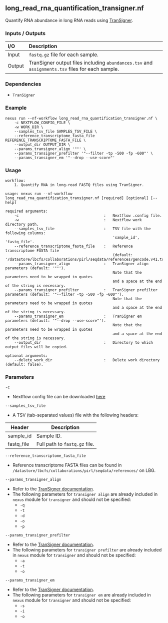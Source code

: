 ## long_read_rna_quantification_transigner.nf

Quantify RNA abundance in long RNA reads using [TranSigner](https://github.com/haydenji0731/transigner).

### Inputs / Outputs

| I/O    | Description                                                                                     |
|:-------|:------------------------------------------------------------------------------------------------|
| Input  | `fastq.gz` file for each sample.                                                                | 
| Output | TranSigner output files including `abundances.tsv` and `assignments.tsv` files for each sample. |

### Dependencies

* `TranSigner`

### Example

```
nexus run --nf-workflow long_read_rna_quantification_transigner.nf \
    -c NEXTFLOW_CONFIG_FILE \
    -w WORK_DIR \
    --samples_tsv_file SAMPLES_TSV_FILE \
    --reference_transcriptome_fasta_file REFERENCE_TRANSCRIPTOME_FASTA_FILE \
    --output_dir OUTPUT_DIR \
    --params_transigner_align '""' \
    --params_transigner_prefilter '"--filter -tp -500 -fp -600"' \
    --params_transigner_em '"--drop --use-score"'
```

### Usage

```
workflow:
    1. Quantify RNA in long-read FASTQ files using TranSigner.

usage: nexus run --nf-workflow long_read_rna_quantification_transigner.nf [required] [optional] [--help]

required arguments:
    -c                                      :   Nextflow .config file.
    -w                                      :   Nextflow work directory path.
    --samples_tsv_file                      :   TSV file with the following columns:
                                                'sample_id', 'fastq_file'.
    --reference_transcriptome_fasta_file    :   Reference transcriptome FASTA file
                                                (default: '/datastore/lbcfs/collaborations/pirl/seqdata/references/gencode.v41.transcripts.fa').
    --params_transigner_align               :   TranSigner align parameters (default: '""').
                                                Note that the parameters need to be wrapped in quotes
                                                and a space at the end of the string is necessary.
    --params_transigner_prefilter           :   TranSigner prefilter parameters (default: '"--filter -tp -500 -fp -600"').
                                                Note that the parameters need to be wrapped in quotes
                                                and a space at the end of the string is necessary.
    --params_transigner_em                  :   TranSigner em parameters (default: '"--drop --use-score"').
                                                Note that the parameters need to be wrapped in quotes
                                                and a space at the end of the string is necessary.
    --output_dir                            :   Directory to which output files will be copied.

optional arguments:
    --delete_work_dir                       :   Delete work directory (default: false).
```

### Parameters

`-c`
* Nextflow config file can be downloaded [here](https://github.com/pirl-unc/nexus/tree/main/nextflow)

`--samples_tsv_file`
* A TSV (tab-separated values) file with the following headers:

| Header       | Description                   |
|--------------|-------------------------------|
| sample_id    | Sample ID.                    |
| fastq_file   | Full path to `fastq.gz` file. |

`--reference_transcriptome_fasta_file`
* Reference transcriptome FASTA files can be found in 
`/datastore/lbcfs/collaborations/pirl/seqdata/references/` on LBG.

`--params_transigner_align`
* Refer to the [TranSigner documentation](https://github.com/haydenji0731/transigner).
* The following parameters for `transigner align` are already included in `nexus` module for `transigner` and should not be specified:
  * `-q`
  * `-t`
  * `-d`
  * `-o`
  * `-p`

`--params_transigner_prefilter`
* Refer to the [TranSigner documentation](https://github.com/haydenji0731/transigner).
* The following parameters for `transigner prefilter` are already included in `nexus` module for `transigner` and should not be specified:
  * `-a`
  * `-t`
  * `-o`

`--params_transigner_em`
* Refer to the [TranSigner documentation](https://github.com/haydenji0731/transigner).
* The following parameters for `transigner em` are already included in `nexus` module for `transigner` and should not be specified:
  * `-s`
  * `-i`
  * `-o`

  

